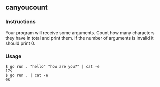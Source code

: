 ## canyoucount

### Instructions

Your program will receive some arguments. Count how many characters they have in total and print them. If the number of arguments is invalid it should print 0.

### Usage

```console
$ go run . "hello" "how are you?" | cat -e
17$
$ go run . | cat -e
0$
```
